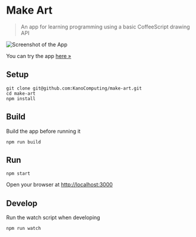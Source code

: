 # Make Art

> An app for learning programming using a basic CoffeeScript drawing API

![Screenshot of the App](make-art-screenshot.png)

You can try the app [here »](http://art.kano.me/)

## Setup

    git clone git@github.com:KanoComputing/make-art.git
    cd make-art
    npm install

## Build

Build the app before running it 

    npm run build

## Run

    npm start

Open your browser at [http://localhost:3000](http://localhost:3000)

## Develop

Run the watch script when developing

    npm run watch
